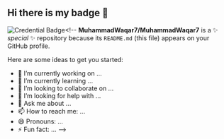 ## Hi there is my badge 👋
![Credential Badge](https://www.credential.net/ec2a6711-9334-4d46-8a11-da593ca70666#acc.KGikEXlg)<!--
**MuhammadWaqar7/MuhammadWaqar7** is a ✨ _special_ ✨ repository because its `README.md` (this file) appears on your GitHub profile.

Here are some ideas to get you started:

- 🔭 I’m currently working on ...
- 🌱 I’m currently learning ...
- 👯 I’m looking to collaborate on ...
- 🤔 I’m looking for help with ...
- 💬 Ask me about ...
- 📫 How to reach me: ...
- 😄 Pronouns: ...
- ⚡ Fun fact: ...
-->
